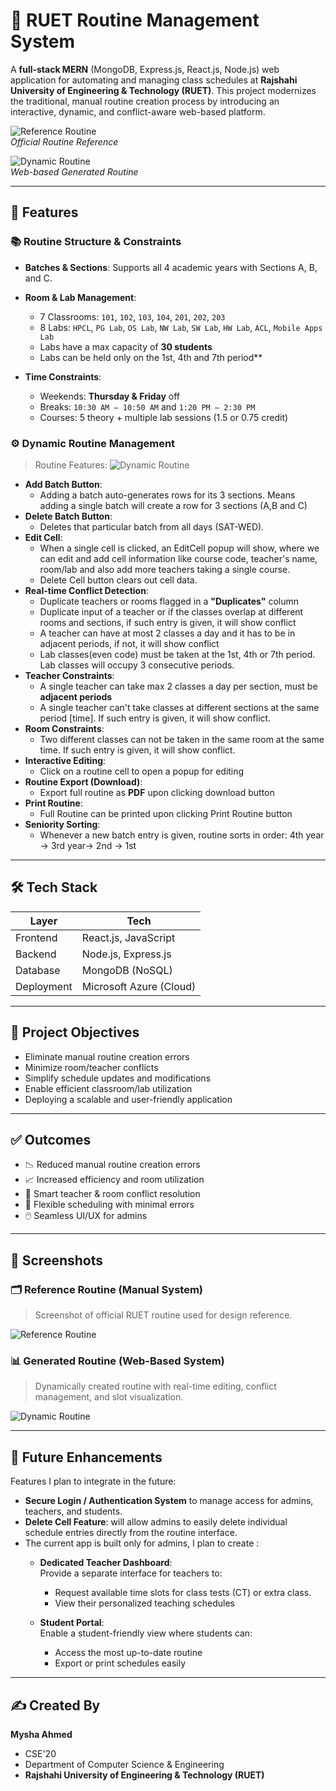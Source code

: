 # 📅 RUET Routine Management System

A **full-stack MERN** (MongoDB, Express.js, React.js, Node.js) web application for automating and managing class schedules at **Rajshahi University of Engineering & Technology (RUET)**. This project modernizes the traditional, manual routine creation process by introducing an interactive, dynamic, and conflict-aware web-based platform.

![Reference Routine](./assets/ruet.png)  
*Official Routine Reference*

![Dynamic Routine](./assets/cs_routine.png)  
*Web-based Generated Routine*

---

## 🚀 Features

### 📚 Routine Structure & Constraints
- **Batches & Sections**: Supports all 4 academic years with Sections A, B, and C.
- **Room & Lab Management**:
  - 7 Classrooms: `101`, `102`, `103`, `104`, `201`, `202`, `203`
  - 8 Labs: `HPCL`, `PG Lab`, `OS Lab`, `NW Lab`, `SW Lab`, `HW Lab`, `ACL`, `Mobile Apps Lab`
  - Labs have a max capacity of **30 students**
  - Labs can be held only on the 1st, 4th and 7th period**

- **Time Constraints**:
  - Weekends: **Thursday & Friday** off
  - Breaks: `10:30 AM – 10:50 AM` and `1:20 PM – 2:30 PM`
  - Courses: 5 theory + multiple lab sessions (1.5 or 0.75 credit)


### ⚙️ Dynamic Routine Management
>Routine Features:
![Dynamic Routine](./assets/feature.png)
- **Add Batch Button**:
   - Adding a batch auto-generates rows for its 3 sections. Means adding a single batch will create a row for 3 sections (A,B and C)
- **Delete Batch Button**:
   - Deletes that particular batch from all days (SAT-WED).
- **Edit Cell**:
   - When a single cell is clicked, an EditCell popup will show, where we can edit and add cell information like course code, teacher's name, room/lab and also add more teachers taking a single course.
   - Delete Cell button clears out cell data.
- **Real-time Conflict Detection**:
  - Duplicate teachers or rooms flagged in a **"Duplicates"** column
  - Duplicate input of a teacher or if the classes overlap at different rooms and sections, if such entry is given, it will show conflict
  - A teacher can have at most 2 classes a day and it has to be in adjacent periods, if not, it will show conflict
  - Lab classes(even code) must be taken at the 1st, 4th or 7th period. Lab classes will occupy 3 consecutive periods.  
- **Teacher Constraints**:
  - A single teacher can take max 2 classes a day per section, must be **adjacent periods**
  - A single teacher can't take classes at different sections at the same period [time]. If such entry is given, it will show conflict.
- **Room Constraints**:
  - Two different classes can not be taken in the same room at the same time. If such entry is given, it will show conflict.
- **Interactive Editing**:
  - Click on a routine cell to open a popup for editing
- **Routine Export (Download)**:
  - Export full routine as **PDF** upon clicking download button
- **Print Routine**:
  - Full Routine can be printed upon clicking Print Routine button
- **Seniority Sorting**:
  - Whenever a new batch entry is given, routine sorts in order: 4th year → 3rd year→ 2nd → 1st

---

## 🛠️ Tech Stack

| Layer       | Tech                     |
|-------------|--------------------------|
| Frontend    | React.js, JavaScript     |
| Backend     | Node.js, Express.js      |
| Database    | MongoDB (NoSQL)          |
| Deployment  | Microsoft Azure (Cloud)  |

---

## 🎯 Project Objectives
- Eliminate manual routine creation errors
- Minimize room/teacher conflicts
- Simplify schedule updates and modifications
- Enable efficient classroom/lab utilization
- Deploying a scalable and user-friendly application

---

## ✅ Outcomes
- 📉 Reduced manual routine creation errors
- 📈 Increased efficiency and room utilization
- 🧠 Smart teacher & room conflict resolution
- 🎯 Flexible scheduling with minimal errors
- 🖱️ Seamless UI/UX for admins

---

## 📸 Screenshots

### 🗂 Reference Routine (Manual System)
> Screenshot of official RUET routine used for design reference.

![Reference Routine](./assets/ruet.png)

### 📊 Generated Routine (Web-Based System)
> Dynamically created routine with real-time editing, conflict management, and slot visualization.

![Dynamic Routine](./assets/cs_routine.png)

---

## 🔧 Future Enhancements
Features I plan to integrate in the future:
- **Secure Login / Authentication System** to manage access for admins, teachers, and students.
- **Delete Cell Feature**: will allow admins to easily delete individual schedule entries directly from the routine interface.
- The current app is built only for admins, I plan to create :
  - **Dedicated Teacher Dashboard**:  
    Provide a separate interface for teachers to:
    - Request available time slots for class tests (CT) or extra class.
    - View their personalized teaching schedules
  
  - **Student Portal**:  
    Enable a student-friendly view where students can:
    - Access the most up-to-date routine
    - Export or print schedules easily

---

## ✍️ Created By

**Mysha Ahmed**
- CSE'20
- Department of Computer Science & Engineering
- **Rajshahi University of Engineering & Technology (RUET)**